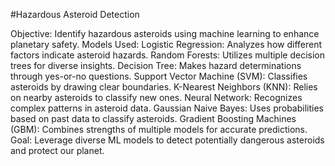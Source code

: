 

#Hazardous Asteroid Detection

Objective: Identify hazardous asteroids using machine learning to enhance planetary safety.
Models Used:
Logistic Regression: Analyzes how different factors indicate asteroid hazards.
Random Forests: Utilizes multiple decision trees for diverse insights.
Decision Tree: Makes hazard determinations through yes-or-no questions.
Support Vector Machine (SVM): Classifies asteroids by drawing clear boundaries.
K-Nearest Neighbors (KNN): Relies on nearby asteroids to classify new ones.
Neural Network: Recognizes complex patterns in asteroid data.
Gaussian Naive Bayes: Uses probabilities based on past data to classify asteroids.
Gradient Boosting Machines (GBM): Combines strengths of multiple models for accurate predictions.
Goal: Leverage diverse ML models to detect potentially dangerous asteroids and protect our planet.
